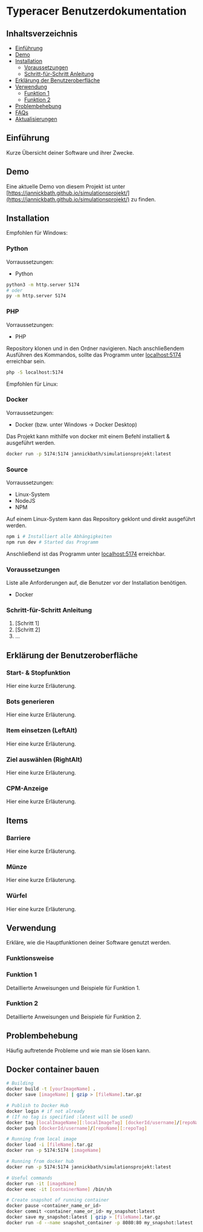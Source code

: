 # Typeracer Benutzerdokumentation

## Inhaltsverzeichnis
- [Einführung](#einführung)
- [Demo](#demo)
- [Installation](#installation)
  - [Voraussetzungen](#voraussetzungen)
  - [Schritt-für-Schritt Anleitung](#schritt-für-schritt-anleitung)
- [Erklärung der Benutzeroberfläche](#erklärung-der-benutzeroberfläche)
- [Verwendung](#verwendung)
  - [Funktion 1](#funktion-1)
  - [Funktion 2](#funktion-2)
- [Problembehebung](#problembehebung)
- [FAQs](#faqs)
- [Aktualisierungen](#aktualisierungen)

## Einführung
Kurze Übersicht deiner Software und ihrer Zwecke.

## Demo

Eine aktuelle Demo von diesem Projekt ist unter [https://jannickbath.github.io/simulationsprojekt/](https://jannickbath.github.io/simulationsprojekt/) zu finden.

## Installation

Empfohlen für Windows:

### Python

Vorraussetzungen:
- Python

```bash
python3 -m http.server 5174
# oder
py -m http.server 5174
```

### PHP

Vorraussetzungen:
- PHP

Repository klonen und in den Ordner navigieren. Nach anschließendem Ausführen des Kommandos, sollte das Programm unter [localhost:5174](localhost:5174) erreichbar sein.

```bash
php -S localhost:5174
```

Empfohlen für Linux:

### Docker

Vorraussetzungen:
- Docker (bzw. unter Windows -> Docker Desktop)

Das Projekt kann mithilfe von docker mit einem Befehl installiert & ausgeführt werden.

```bash
docker run -p 5174:5174 jannickbath/simulationsprojekt:latest
```

### Source

Vorraussetzungen:
- Linux-System
- NodeJS
- NPM

Auf einem Linux-System kann das Repository geklont und direkt ausgeführt werden.

```bash
npm i # Installiert alle Abhängigkeiten
npm run dev # Started das Programm
```

Anschließend ist das Programm unter [localhost:5174](localhost:5174) erreichbar.

### Voraussetzungen
Liste alle Anforderungen auf, die Benutzer vor der Installation benötigen.

- Docker

### Schritt-für-Schritt Anleitung
1. [Schritt 1]
2. [Schritt 2]
3. ...

## Erklärung der Benutzeroberfläche

### Start- & Stopfunktion

Hier eine kurze Erläuterung.

### Bots generieren

Hier eine kurze Erläuterung.

### Item einsetzen (LeftAlt)

Hier eine kurze Erläuterung.

### Ziel auswählen (RightAlt)

Hier eine kurze Erläuterung.

### CPM-Anzeige

Hier eine kurze Erläuterung.

## Items

### Barriere

Hier eine kurze Erläuterung.

### Münze

Hier eine kurze Erläuterung.

### Würfel

Hier eine kurze Erläuterung.

## Verwendung
Erkläre, wie die Hauptfunktionen deiner Software genutzt werden.

### Funktionsweise

### Funktion 1
Detaillierte Anweisungen und Beispiele für Funktion 1.

### Funktion 2
Detaillierte Anweisungen und Beispiele für Funktion 2.

## Problembehebung
Häufig auftretende Probleme und wie man sie lösen kann.

## Docker container bauen

```bash
# Building
docker build -t [yourImageName] .
docker save [imageName] | gzip > [fileName].tar.gz

# Publish to Docker Hub
docker login # if not already
# (If no tag is specified :latest will be used)
docker tag [localImageName][:localImageTag] [dockerId/username]/[repoName][:repoTag]
docker push [dockerId/username]/[repoName][:repoTag]

# Running from local image
docker load -i [fileName].tar.gz
docker run -p 5174:5174 [imageName]

# Running from docker hub
docker run -p 5174:5174 jannickbath/simulationsprojekt:latest

# Useful commands
docker run -it [imageName]
docker exec -it [containerName] /bin/sh

# Create snapshot of running container
docker pause <container_name_or_id>
docker commit <container_name_or_id> my_snapshot:latest
docker save my_snapshot:latest | gzip > [fileName].tar.gz
docker run -d --name snapshot_container -p 8080:80 my_snapshot:latest
```